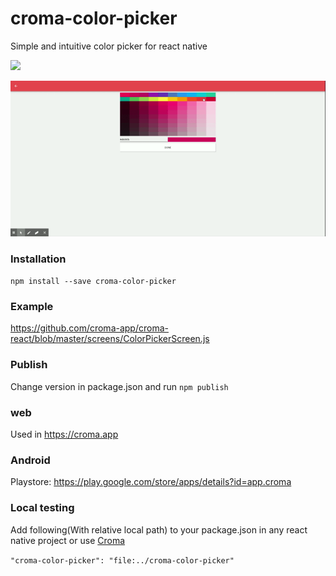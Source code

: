 # croma-color-picker

Simple and intuitive color picker for react native

![](Croma-color-picker-mobile.gif)

![](Croma-color-picker.gif)

### Installation

`npm install --save croma-color-picker`

### Example

https://github.com/croma-app/croma-react/blob/master/screens/ColorPickerScreen.js

### Publish

Change version in package.json and run
`npm publish`

### web

Used in https://croma.app

### Android

Playstore: https://play.google.com/store/apps/details?id=app.croma

### Local testing

Add following(With relative local path) to your package.json in any react native project or use [Croma](https://github.com/croma-app/croma)

``` "croma-color-picker": "file:../croma-color-picker" ```
